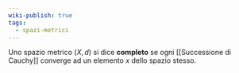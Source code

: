 ```yaml
---
wiki-publish: true
tags:
  - spazi-metrici
---
```

Uno spazio metrico $(X, d)$ si dice **completo** se ogni [[Successione di Cauchy]] converge ad un elemento $x$ dello spazio stesso.